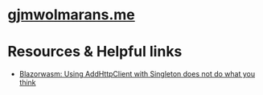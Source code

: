 # [gjmwolmarans.me](https://gjmwolmarans.me)

# Resources & Helpful links
- [Blazorwasm: Using AddHttpClient with Singleton does not do what you think](https://tomkarho.com/blog/post/blazorwasm:-using-addhttpclient-with-singleton-does-not-do-what-you-think)